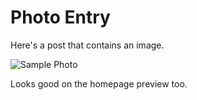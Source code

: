 # Photo Entry

Here's a post that contains an image.

![Sample Photo](https://vancouverislandbucketlist.com/wp-content/uploads/2024/09/Victoria-BC-Area-Map-where-to-go-when-visiting.webp)

Looks good on the homepage preview too.
